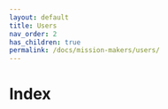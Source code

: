 ```yaml
---
layout: default
title: Users
nav_order: 2
has_children: true
permalink: /docs/mission-makers/users/
---
```


# Index